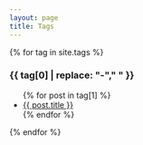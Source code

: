 ```yaml
---
layout: page
title: Tags
---
```

{% for tag in site.tags %}
  <h3>{{ tag[0] | replace: "-"," " }}</h3>
  <ul>
    {% for post in tag[1] %}
      <li><a href="{{ post.url }}">{{ post.title }}</a></li>
    {% endfor %}
  </ul>
{% endfor %}